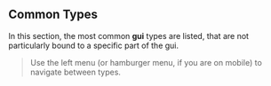 ## Common Types

In this section, the most common **gui** types are listed, that are not particularly bound to a specific part of the gui.

> Use the left menu (or hamburger menu, if you are on mobile) to navigate between types.